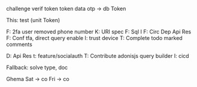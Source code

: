challenge verif token
token data
otp -> db Token

This:
test (unit Token)

F: 2fa user removed phone number
K: URI spec
F: Sql I
F: Circ Dep Api Res
F: Conf tfa, direct query enable
I: trust device
T: Complete todo marked comments


D: Api Res
t: feature/socialauth
T: Contribute adonisjs query builder
I: cicd



Fallback: solve type, doc


Ghema
Sat -> co
Fri -> co